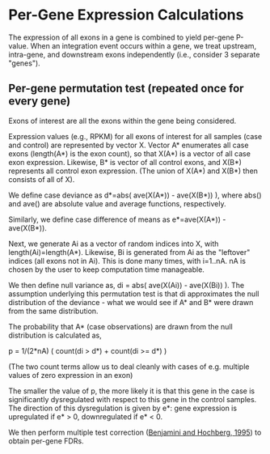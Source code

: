 # Per-Gene Expression Calculations

The expression of all exons in a gene is combined to yield per-gene
P-value.  When an integration event occurs within a gene, we treat upstream,
intra-gene, and downstream exons independently (i.e., consider 3 separate "genes").

## Per-gene permutation test (repeated once for every gene)

Exons of interest are all the exons within the gene being considered.

Expression values (e.g., RPKM) for all exons of interest for all samples (case and control) are represented by vector X.
Vector A\* enumerates all case exons (length(A\*) is the exon count), so that X(A\*) is a vector
of all case exon expression.  Likewise, B\* is vector of all control exons, and X(B\*) represents
all control exon expression.  (The union of X(A\*) and X(B\*) then consists of all of X).

We define case deviance as d\*=abs( ave(X(A\*)) - ave(X(B\*)) ), where abs() and ave() are absolute value and
average functions, respectively.

Similarly, we define case difference of means as e\*=ave(X(A\*)) - ave(X(B\*)).

Next, we generate Ai as a vector of random indices into X, with
length(Ai)=length(A\*).  Likewise, Bi is generated from Ai as the "leftover"
indices (all exons not in Ai).  This is done many times, with i=1..nA.  nA is
chosen by the user to keep computation time manageable.

We then define null variance as, di = abs( ave(X(Ai)) - ave(X(Bi)) ).  The
assumption underlying this permutation test is that di approximates the null
distribution of the deviance - what we would see if A\* and B\* were drawn from
the same distribution.

The probability that A\* (case observations) are drawn from the null
distribution is calculated as, 

p = 1/(2\*nA) ( count(di > d\*) + count(di >= d\*) )

(The two count terms allow us to deal cleanly with cases of e.g. multiple values of zero expression in an exon)

The smaller the value of p, the more likely it is that this gene in the case is
significantly dysregulated with respect to this gene in the control samples.
The direction of this dysregulation is given by e\*: gene expression is
upregulated if e\* > 0, downregulated if e\* < 0.

We then perform multiple test correction ([Benjamini and Hochberg, 1995](http://www.jstor.org/stable/2346101?seq=1#page_scan_tab_contents)) to obtain per-gene FDRs.
